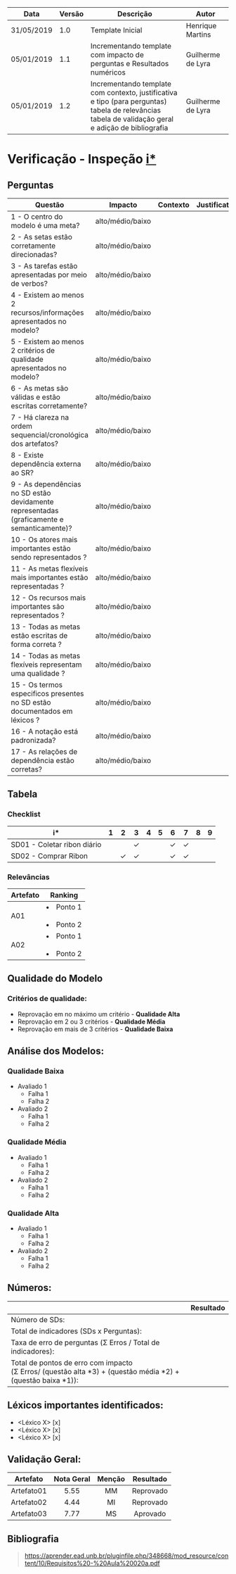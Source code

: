 | Data | Versão | Descrição | Autor |
| - | - | - | - |
| 31/05/2019 | 1.0 | Template Inicial | Henrique Martins |
| 05/01/2019 | 1.1 | Incrementando template com impacto de perguntas e Resultados numéricos | Guilherme de Lyra |
| 05/01/2019 | 1.2 | Incrementando template com contexto, justificativa e tipo (para perguntas)<br />tabela de relevâncias<br />tabela de validação geral<br />e adição de bibliografia | Guilherme de Lyra |

# Verificação - Inspeção [i*](https://github.com/requisitos-2019-1/Ribon/wiki/iStar)
## Perguntas

| Questão | Impacto | Contexto | Justificativa | Tipo |
| ------- | :-----: | :------: | :-----------: | :--: |
| 1 - O centro do modelo é uma meta? | alto/médio/baixo | | | |
| 2 - As setas estão corretamente direcionadas? | alto/médio/baixo | | | |
| 3 - As tarefas estão apresentadas por meio de verbos? | alto/médio/baixo | | | |
| 4 - Existem ao menos 2 recursos/informações apresentados no modelo? | alto/médio/baixo | | | |
| 5 - Existem ao menos 2 critérios de qualidade apresentados no modelo? | alto/médio/baixo | | | |
| 6 - As metas são válidas e estão escritas corretamente? | alto/médio/baixo | | | |
| 7 - Há clareza na ordem sequencial/cronológica dos artefatos? | alto/médio/baixo | | | |
| 8 - Existe dependência externa ao SR? | alto/médio/baixo | | | |
| 9 - As dependências no SD estão devidamente representadas (graficamente e semanticamente)? | alto/médio/baixo | | | |
| 10 - Os atores mais importantes estão sendo representados ? | alto/médio/baixo | | | |
| 11 - As metas flexíveis mais importantes estão representadas ? | alto/médio/baixo | | | |
| 12 - Os recursos mais importantes são representados ? | alto/médio/baixo | | | |
| 13 - Todas as metas estão escritas de forma correta ? | alto/médio/baixo | | | |
| 14 - Todas as metas flexíveis representam uma qualidade ? | alto/médio/baixo | | | |
| 15 - Os termos especificos presentes no SD estão documentados em léxicos ? | alto/médio/baixo | | | |
| 16 - A notação está padronizada? | alto/médio/baixo | | | |
| 17 - As relações de dependência estão corretas? | alto/médio/baixo | | | |

## Tabela
### Checklist

| i* | 1 | 2 | 3 | 4 | 5 | 6 | 7 | 8 | 9 |
| ---- | - | - | - | - | - | - | - | - | - |
| SD01 - Coletar ribon diário |  |  | &#10003; |  |  | &#10003; | &#10003; |  |  |
| SD02 - Comprar Ribon |  | &#10003; | &#10003; |  |  | &#10003; | &#10003; |  |  |

### Relevâncias
| Artefato | Ranking |
| -------- | :-----: |
| A01 | <li>Ponto 1</li><br/><li>Ponto 2</li> | 
| A02 | <li>Ponto 1</li><br/><li>Ponto 2</li> | 

## Qualidade do Modelo

### Critérios de qualidade:
 - Reprovação em no máximo um critério - <b>Qualidade Alta</b>
 - Reprovação em 2 ou 3 critérios - <b>Qualidade Média</b>
 - Reprovação em mais de 3 critérios - <b>Qualidade Baixa </b>

 ## Análise dos Modelos:

 ### Qualidade Baixa
  - Avaliado 1
    - Falha 1
    - Falha 2
  - Avaliado 2
    - Falha 1
    - Falha 2
 ### Qualidade Média
  - Avaliado 1
    - Falha 1
    - Falha 2
  - Avaliado 2
    - Falha 1
    - Falha 2
 ### Qualidade Alta
  - Avaliado 1
    - Falha 1
    - Falha 2
  - Avaliado 2
    - Falha 1
    - Falha 2

## Números:																																														
|   | Resultado |
| - | :---------: |
| Número de SDs: | |
| Total de indicadores (SDs x Perguntas): |	|
| Taxa de erro de perguntas  (Σ Erros / Total de indicadores): |	 |
| Total de pontos de erro com impacto<br /> (Σ Erros/ (questão alta *3) + (questão média *2) + (questão baixa *1)):| |

## Léxicos importantes identificados:
- <Léxico X> [x]
- <Léxico X> [x]
- <Léxico X> [x]


## Validação Geral:
| Artefato | Nota Geral | Menção | Resultado |
| -------- | :--------: | :----: | :-------: |
| Artefato01 | 5.55 | MM | Reprovado |
| Artefato02 | 4.44 | MI | Reprovado |
| Artefato03 | 7.77 | MS | Aprovado |

## Bibliografia
> https://aprender.ead.unb.br/pluginfile.php/348668/mod_resource/content/10/Requisitos%20-%20Aula%20020a.pdf
